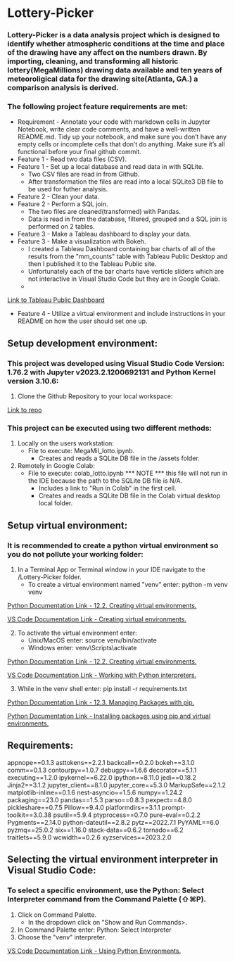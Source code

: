 # Lottery-Picker
### Lottery-Picker is a data analysis project which is designed to identify whether atmospheric conditions at the time and place of the drawing have any affect on the numbers drawn. By importing, cleaning, and transforming all historic lottery(MegaMillions) drawing data available and ten years of meteoroligical data for the drawing site(Atlanta, GA.) a comparison analysis is derived.

### The following project feature requirements are met:
   - Requirement - Annotate your code with markdown cells in Jupyter Notebook, write clear code comments, and have a well-written README.md. Tidy up your notebook, and make sure you don’t have any empty cells or incomplete cells that don’t do anything. Make sure it’s all functional before your final github commit.
   - Feature 1 - Read two data files (CSV).
   - Feature 1 - Set up a local database and read data in with SQLite.
       - Two CSV files are read in from Github.
       - After transformation the files are read into a local SQLite3 DB file to be used for futher analysis.
   - Feature 2 - Clean your data.
   - Feature 2 - Perform a SQL join.
       - The two files are cleaned(transformed) with Pandas.
       - Data is read in from the database, filtered, grouped and a SQL join is performed on 2 tables.
   - Feature 3 - Make a Tableau dashboard to display your data.
   - Feature 3 - Make a visualization with Bokeh.
       - I created a Tableau Dashboard containing bar charts of all of the results from the "mm_counts" table with Tableau Public Desktop and then I published it to the Tableau Public site.
       - Unfortunately each of the bar charts have verticle sliders which are not interactive in Visual Studio Code but they are in Google Colab.
       - 

[Link to Tableau Public Dashboard](https://public.tableau.com/app/profile/mike7586/viz/MegamillionsNumbers/Dashboard1)

   - Feature 4 - Utilize a virtual environment and include instructions in your README on how the user should set one up.

## Setup development environment:

### This project was developed using Visual Studio Code Version: 1.76.2 with Jupyter v2023.2.1200692131 and Python Kernel version 3.10.6:

   1. Clone the Github Repository to your local workspace:
  
[Link to repo](https://github.com/Mikdown/Lottery-Picker)
   
### This project can be executed using two different methods:
   1. Locally on the users workstation:
      - File to execute: MegaMil_lotto.ipynb.
         - Creates and reads a SQLite DB file in the /assets folder.
   2. Remotely in Google Colab:
      - File to execute: colab_lotto.ipynb *** NOTE *** this file will not run in the IDE because the path to the SQLite DB file is N/A.
         - Includes a link to "Run in Colab" in the first cell.
         - Creates and reads a SQLite DB file in the Colab virtual desktop local folder.

## Setup virtual environment:

### It is recommended to create a python virtual environment so you do not pollute your working folder:
      
   1. In a Terminal App or Terminal window in your IDE navigate to the /Lottery-Picker folder.
       - To create a virtual environment named "venv" enter: python -m venv venv

[Python Documentation Link - 12.2. Creating virtual environments.](https://docs.python.org/3/library/venv.html)

[VS Code Documentation Link - Creating virtual environments.](https://code.visualstudio.com/docs/python/environments#_creating-environments)

   2. To activate the virtual environment enter:
        - Unix/MacOS enter: source venv/bin/activate
        - Windows enter: venv\Scripts\activate
           
[Python Documentation Link - 12.2. Creating virtual environments.](https://docs.python.org/3/library/venv.html)
           
[VS Code Documentation Link - Working with Python interpreters.](https://code.visualstudio.com/docs/python/environments#_working-with-python-interpreters)

   3. While in the venv shell enter: pip install -r requirements.txt

[Python Documentation Link - 12.3. Managing Packages with pip.](https://docs.python.org/3/library/venv.html)

[Python Documentation Link - Installing packages using pip and virtual environments.](https://packaging.python.org/en/latest/guides/installing-using-pip-and-virtual-environments/#creating-a-virtual-environment)
   
## Requirements:
   
appnope==0.1.3
asttokens==2.2.1
backcall==0.2.0
bokeh==3.1.0
comm==0.1.3
contourpy==1.0.7
debugpy==1.6.6
decorator==5.1.1
executing==1.2.0
ipykernel==6.22.0
ipython==8.11.0
jedi==0.18.2
Jinja2==3.1.2
jupyter_client==8.1.0
jupyter_core==5.3.0
MarkupSafe==2.1.2
matplotlib-inline==0.1.6
nest-asyncio==1.5.6
numpy==1.24.2
packaging==23.0
pandas==1.5.3
parso==0.8.3
pexpect==4.8.0
pickleshare==0.7.5
Pillow==9.4.0
platformdirs==3.1.1
prompt-toolkit==3.0.38
psutil==5.9.4
ptyprocess==0.7.0
pure-eval==0.2.2
Pygments==2.14.0
python-dateutil==2.8.2
pytz==2022.7.1
PyYAML==6.0
pyzmq==25.0.2
six==1.16.0
stack-data==0.6.2
tornado==6.2
traitlets==5.9.0
wcwidth==0.2.6
xyzservices==2023.2.0
   
## Selecting the virtual environment interpreter in Visual Studio Code:
   
### To select a specific environment, use the Python: Select Interpreter command from the Command Palette (⇧⌘P).
   1. Click on Command Palette.
      - In the dropdown click on "Show and Run Commands>.
   2. In Command Palette enter: Python: Select Interpreter
   3. Choose the "venv" interpreter.
   
 [VS Code Documentation Link - Using Python Environments.](https://code.visualstudio.com/docs/python/environments)


